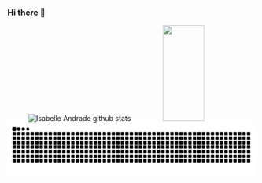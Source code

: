 ### Hi there 👋

<div align="center">  
  <img width="49%" height="195px" src="https://github-readme-stats.vercel.app/api?username=Isaanine&show_icons=true&count_private=true&hide_border=true&title_color=B91372&icon_color=B91372&text_color=c9d1d9&bg_color=0d1117" alt="Isabelle Andrade github stats" /> 
  <img width="41%" height="195px" src="https://github-readme-stats.vercel.app/api/top-langs/?username=Isaanine&layout=compact&hide_border=true&title_color=B91372&text_color=fff&bg_color=0d1117" />
</div>

<picture>
  <source media="(prefers-color-scheme: dark)" srcset="https://raw.githubusercontent.com/Isaanine/Isaanine/output/github-contribution-grid-snake-dark.svg">
  <source media="(prefers-color-scheme: light)" srcset="https://raw.githubusercontent.com/Isaanine/Isaanine/output/github-contribution-grid-snake.svg">
  <img alt="github contribution grid snake animation" src="https://raw.githubusercontent.com/Isaanine/Isaanine/output/github-contribution-grid-snake.svg">
</picture>
